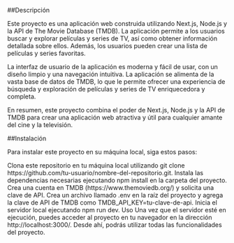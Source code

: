 ##Descripción

<p>Este proyecto es una aplicación web construida utilizando Next.js, Node.js y la API de The Movie Database (TMDB). La aplicación permite a los usuarios buscar y explorar películas y series de TV, así como obtener información detallada sobre ellos. Además, los usuarios pueden crear una lista de películas y series favoritas.</p>

<p>La interfaz de usuario de la aplicación es moderna y fácil de usar, con un diseño limpio y una navegación intuitiva. La aplicación se alimenta de la vasta base de datos de TMDB, lo que le permite ofrecer una experiencia de búsqueda y exploración de películas y series de TV enriquecedora y completa.<p>

<p>En resumen, este proyecto combina el poder de Next.js, Node.js y la API de TMDB para crear una aplicación web atractiva y útil para cualquier amante del cine y la televisión.<p>

##Instalación

<p>Para instalar este proyecto en su máquina local, siga estos pasos:<p>

<p>Clona este repositorio en tu máquina local utilizando git clone https://github.com/tu-usuario/nombre-del-repositorio.git.
Instala las dependencias necesarias ejecutando npm install en la carpeta del proyecto.
Crea una cuenta en TMDB (https://www.themoviedb.org/) y solicita una clave de API.
Crea un archivo llamado .env en la raíz del proyecto y agrega la clave de API de TMDB como TMDB_API_KEY=tu-clave-de-api.
Inicia el servidor local ejecutando npm run dev.
Uso
Una vez que el servidor esté en ejecución, puedes acceder al proyecto en tu navegador en la dirección http://localhost:3000/. Desde ahí, podrás utilizar todas las funcionalidades del proyecto.<p>
